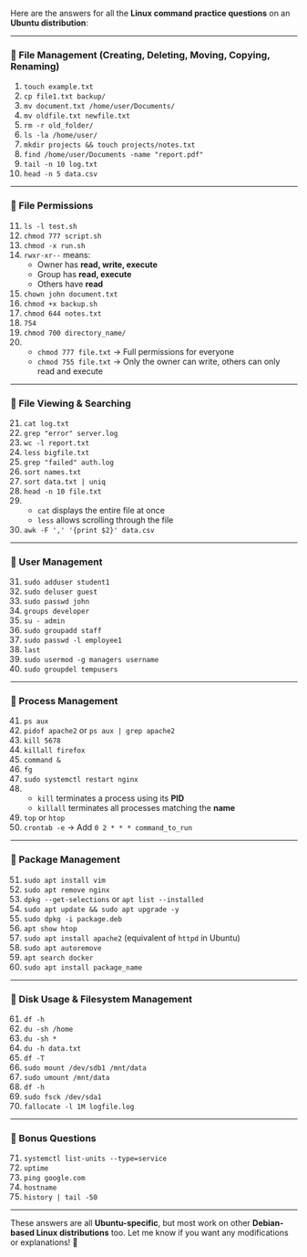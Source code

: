 Here are the answers for all the **Linux command practice questions** on an **Ubuntu distribution**:

---

### **🔹 File Management (Creating, Deleting, Moving, Copying, Renaming)**  
1. `touch example.txt`  
2. `cp file1.txt backup/`  
3. `mv document.txt /home/user/Documents/`  
4. `mv oldfile.txt newfile.txt`  
5. `rm -r old_folder/`  
6. `ls -la /home/user/`  
7. `mkdir projects && touch projects/notes.txt`  
8. `find /home/user/Documents -name "report.pdf"`  
9. `tail -n 10 log.txt`  
10. `head -n 5 data.csv`  

---

### **🔹 File Permissions**  
11. `ls -l test.sh`  
12. `chmod 777 script.sh`  
13. `chmod -x run.sh`  
14. `rwxr-xr--` means:  
    - Owner has **read, write, execute**  
    - Group has **read, execute**  
    - Others have **read**  
15. `chown john document.txt`  
16. `chmod +x backup.sh`  
17. `chmod 644 notes.txt`  
18. `754`  
19. `chmod 700 directory_name/`  
20.  
    - `chmod 777 file.txt` → Full permissions for everyone  
    - `chmod 755 file.txt` → Only the owner can write, others can only read and execute  

---

### **🔹 File Viewing & Searching**  
21. `cat log.txt`  
22. `grep "error" server.log`  
23. `wc -l report.txt`  
24. `less bigfile.txt`  
25. `grep "failed" auth.log`  
26. `sort names.txt`  
27. `sort data.txt | uniq`  
28. `head -n 10 file.txt`  
29.  
    - `cat` displays the entire file at once  
    - `less` allows scrolling through the file  
30. `awk -F ',' '{print $2}' data.csv`  

---

### **🔹 User Management**  
31. `sudo adduser student1`  
32. `sudo deluser guest`  
33. `sudo passwd john`  
34. `groups developer`  
35. `su - admin`  
36. `sudo groupadd staff`  
37. `sudo passwd -l employee1`  
38. `last`  
39. `sudo usermod -g managers username`  
40. `sudo groupdel tempusers`  

---

### **🔹 Process Management**  
41. `ps aux`  
42. `pidof apache2` or `ps aux | grep apache2`  
43. `kill 5678`  
44. `killall firefox`  
45. `command &`  
46. `fg`  
47. `sudo systemctl restart nginx`  
48.  
    - `kill` terminates a process using its **PID**  
    - `killall` terminates all processes matching the **name**  
49. `top` or `htop`  
50. `crontab -e` → Add `0 2 * * * command_to_run`  

---

### **🔹 Package Management**  
51. `sudo apt install vim`  
52. `sudo apt remove nginx`  
53. `dpkg --get-selections` or `apt list --installed`  
54. `sudo apt update && sudo apt upgrade -y`  
55. `sudo dpkg -i package.deb`  
56. `apt show htop`  
57. `sudo apt install apache2` (equivalent of `httpd` in Ubuntu)  
58. `sudo apt autoremove`  
59. `apt search docker`  
60. `sudo apt install package_name`  

---

### **🔹 Disk Usage & Filesystem Management**  
61. `df -h`  
62. `du -sh /home`  
63. `du -sh *`  
64. `du -h data.txt`  
65. `df -T`  
66. `sudo mount /dev/sdb1 /mnt/data`  
67. `sudo umount /mnt/data`  
68. `df -h`  
69. `sudo fsck /dev/sda1`  
70. `fallocate -l 1M logfile.log`  

---

### **🔹 Bonus Questions**  
71. `systemctl list-units --type=service`  
72. `uptime`  
73. `ping google.com`  
74. `hostname`  
75. `history | tail -50`  

---

These answers are all **Ubuntu-specific**, but most work on other **Debian-based Linux distributions** too. Let me know if you want any modifications or explanations! 🚀
